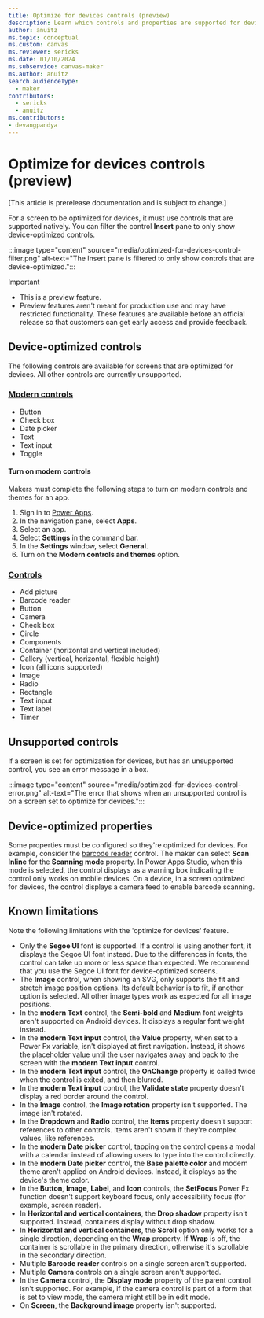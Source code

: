 ```yaml
---
title: Optimize for devices controls (preview)
description: Learn which controls and properties are supported for device-optimized screens.
author: anuitz
ms.topic: conceptual
ms.custom: canvas
ms.reviewer: sericks
ms.date: 01/10/2024
ms.subservice: canvas-maker
ms.author: anuitz
search.audienceType: 
  - maker
contributors:
  - sericks
  - anuitz
ms.contributors:
- devangpandya
---
```


# Optimize for devices controls (preview)

[This article is prerelease documentation and is subject to change.]

For a screen to be optimized for devices, it must use controls that are supported natively. You can filter the control **Insert** pane to only show device-optimized controls. 

:::image type="content" source="media/optimized-for-devices-control-filter.png" alt-text="The Insert pane is filtered to only show controls that are device-optimized.":::

> [!Important]
> - This is a preview feature.
> - Preview features aren't meant for production use and may have restricted functionality. These features are available before an official release so that customers can get early access and provide feedback.

## Device-optimized controls

The following controls are available for screens that are optimized for devices. All other controls are currently unsupported.

### [Modern controls](../maker/canvas-apps/controls/modern-controls/modern-controls-reference.md)

- Button
- Check box
- Date picker
- Text
- Text input
- Toggle

#### Turn on modern controls

Makers must complete the following steps to turn on modern controls and themes for an app.

1. Sign in to [Power Apps](https://make.powerapps.com/?utm_source=padocs&utm_medium=linkinadoc&utm_campaign=referralsfromdoc).
1. In the navigation pane, select **Apps**.
1. Select an app.
1. Select **Settings** in the command bar.
1. In the **Settings** window, select **General**.
1. Turn on the **Modern controls and themes** option.

### [Controls](../maker/canvas-apps/reference-properties.md)

- Add picture
- Barcode reader
- Button
- Camera
- Check box
- Circle
- Components
- Container (horizontal and vertical included)
- Gallery (vertical, horizontal, flexible height)
- Icon (all icons supported)
- Image
- Radio
- Rectangle
- Text input
- Text label
- Timer

## Unsupported controls

If a screen is set for optimization for devices, but has an unsupported control, you see an error message in a box.

:::image type="content" source="media/optimized-for-devices-control-error.png" alt-text="The error that shows when an unsupported control is on a screen set to optimize for devices.":::

## Device-optimized properties

Some properties must be configured so they're optimized for devices. For example, consider the [barcode reader](../maker/canvas-apps/controls/control-barcodereader.md) control. The maker can select **Scan Inline** for the **Scanning mode** property. In Power Apps Studio, when this mode is selected, the control displays as a warning box indicating the control only works on mobile devices. On a device, in a screen optimized for devices, the control displays a camera feed to enable barcode scanning.

## Known limitations

Note the following limitations with the 'optimize for devices' feature.

- Only the **Segoe UI** font is supported. If a control is using another font, it displays the Segoe UI font instead. Due to the differences in fonts, the control can take up more or less space than expected. We recommend that you use the Segoe UI font for device-optimized screens.
- The **Image** control, when showing an SVG, only supports the fit and stretch image position options. Its default behavior is to fit, if another option is selected. All other image types work as expected for all image positions.
- In the **modern Text** control, the **Semi-bold** and **Medium** font weights aren't supported on Android devices. It displays a regular font weight instead.
- In the **modern Text input** control, the **Value** property, when set to a Power Fx variable, isn't displayed at first navigation. Instead, it shows the placeholder value until the user navigates away and back to the screen with the **modern Text input** control.
- In the **modern Text input** control, the **OnChange** property is called twice when the control is exited, and then blurred.
- In the **modern Text input** control, the **Validate state** property doesn't display a red border around the control.
- In the **Image** control, the **Image rotation** property isn't supported. The image isn't rotated.
- In the **Dropdown** and **Radio** control, the **Items** property doesn't support references to other controls. Items aren't shown if they're complex values, like references.
- In the **modern Date picker** control, tapping on the control opens a modal with a calendar instead of allowing users to type into the control directly.
- In the **modern Date picker** control, the **Base palette color** and modern theme aren't applied on Android devices. Instead, it displays as the device's theme color.
- In the **Button**, **Image**, **Label**, and **Icon** controls, the **SetFocus** Power Fx function doesn't support keyboard focus, only accessibility focus (for example, screen reader).
- In **Horizontal and vertical containers**, the **Drop shadow** property isn't supported. Instead, containers display without drop shadow.
- In **Horizontal and vertical containers**, the **Scroll** option only works for a single direction, depending on the **Wrap** property. If **Wrap** is off, the container is scrollable in the primary direction, otherwise it's scrollable in the secondary direction.
- Multiple **Barcode reader** controls on a single screen aren't supported.
- Multiple **Camera** controls on a single screen aren't supported.
- In the **Camera** control, the **Display mode** property of the parent control isn't supported. For example, if the camera control is part of a form that is set to view mode, the camera might still be in edit mode.
- On **Screen**, the **Background image** property isn't supported.
